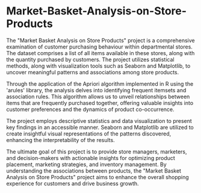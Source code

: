 # Market-Basket-Analysis-on-Store-Products


The "Market Basket Analysis on Store Products" project is a comprehensive examination of customer purchasing behaviour within departmental stores. The dataset comprises a list of all items available in these stores, along with the quantity purchased by customers. The project utilizes statistical methods, along with visualization tools such as Seaborn and Matplotlib, to uncover meaningful patterns and associations among store products.

Through the application of the Apriori algorithm implemented in R using the 'arules' library, the analysis delves into identifying frequent itemsets and association rules. This algorithm allows us to unveil relationships between items that are frequently purchased together, offering valuable insights into customer preferences and the dynamics of product co-occurrence.

The project employs descriptive statistics and data visualization to present key findings in an accessible manner. Seaborn and Matplotlib are utilized to create insightful visual representations of the patterns discovered, enhancing the interpretability of the results.

The ultimate goal of this project is to provide store managers, marketers, and decision-makers with actionable insights for optimizing product placement, marketing strategies, and inventory management. By understanding the associations between products, the "Market Basket Analysis on Store Products" project aims to enhance the overall shopping experience for customers and drive business growth.

